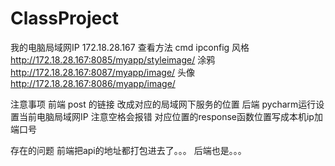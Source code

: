 # ClassProject
我的电脑局域网IP 172.18.28.167
查看方法 cmd  ipconfig
风格 http://172.18.28.167:8085/myapp/styleimage/
涂鸦 http://172.18.28.167:8087/myapp/image/
头像 http://172.18.28.167:8086/myapp/image/

注意事项 
前端 post 的链接 改成对应的局域网下服务的位置
后端 pycharm运行设置当前电脑局域网IP 注意空格会报错
        对应位置的response函数位置写成本机ip加端口号

存在的问题
前端把api的地址都打包进去了。。。
后端也是。。。
